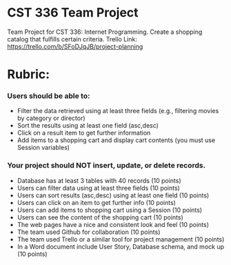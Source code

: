 # CST 336 Team Project
Team Project for CST 336: Internet Programming. Create a shopping catalog that fulfills certain criteria.
Trello Link: https://trello.com/b/SFoDJqJB/project-planning

# Rubric:  

### Users should be able to: 

+ Filter the data retrieved using at least three fields (e.g., filtering movies by category or director)
+ Sort the results using at least one field (asc,desc) 
+ Click on a result item to get further information
+ Add items to a shopping cart and display cart contents (you must use Session variables)

### Your project should NOT insert, update, or delete records.

+ Database has at least 3 tables with 40 records (10 points)
+ Users can filter data using at least three fields (10 points)
+ Users can sort results (asc,desc) using at least one field (10 points)
+ Users can click on an item to get further info (10 points)
+ Users can add items to shopping cart using a Session (10 points)
+ Users can see the content of the shopping cart (10 points)
+ The web pages have a nice and consistent look and feel (10 points)
+ The team used Github for collaboration (10 points)
+ The team used Trello or a similar tool for project management (10 points)
+ In a Word document include User Story, Database schema, and mock up (10 points)
